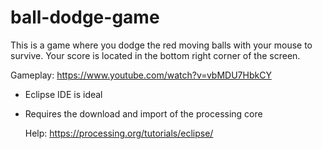 # ball-dodge-game
This is a game where you dodge the red moving balls with your mouse to survive. Your score is located in the bottom right corner of the screen.

Gameplay: https://www.youtube.com/watch?v=vbMDU7HbkCY

- Eclipse IDE is ideal
- Requires the download and import of the processing core

  Help: https://processing.org/tutorials/eclipse/
